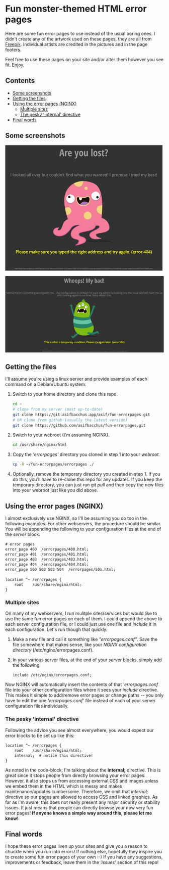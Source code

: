 # Fun monster-themed HTML error pages <!-- omit in toc -->

Here are some fun error pages to use instead of the usual boring ones.  I didn't create any of the artwork used on these pages, they are all from [Freepik](http://www.freepik.com).  Individual artists are credited in the pictures and in the page footers.

Feel free to use these pages on your site and/or alter them however you see fit.  Enjoy.

## Contents <!-- omit in toc -->

- [Some screenshots](#some-screenshots)
- [Getting the files](#getting-the-files)
- [Using the error pages (NGINX)](#using-the-error-pages-nginx)
  - [Multiple sites](#multiple-sites)
  - [The pesky 'internal' directive](#the-pesky-internal-directive)
- [Final words](#final-words)

## Some screenshots

![404 screenshot](screenshots/404.jpg "404 error page")

![50x screenshot](screenshots/50x.jpg "50x error page")

## Getting the files

I'll assume you're using a linux server and provide examples of each command on a Debian/Ubuntu system:

1. Switch to your home directory and clone this repo.

    ```bash
    cd ~
    # clone from my server (most up-to-date)
    git clone https://git.asifbacchus.app/asif/fun-errorpages.git
    # OR clone from github (usually the latest version)
    git clone https://github.com/asifbacchus/fun-errorpages.git
    ```

2. Switch to your webroot (I'm assuming NGINX).

    ```bash
    cd /usr/share/nginx/html
    ```

3. Copy the *'errorpages'* directory you cloned in step 1 into your *webroot*.

    ```bash
    cp -R ~/fun-errorpages/errorpages ./
    ```

4. Optionally, remove the temporary directory you created in step 1.  If you do this, you'll have to re-clone this repo for any updates.  If you keep the temporary directory, you can just run *git pull* and then copy the new files into your webroot just like you did above.

## Using the error pages (NGINX)

I almost exclusively use NGINX, so I'll be assuming you do too in the following examples.  For other webservers, the procedure should be similar.  You will be appending the following to your configuration files at the end of the *server* block:

```nginx
# error pages
error_page 400  /errorpages/400.html;
error_page 401  /errorpages/401.html;
error_page 403  /errorpages/403.html;
error_page 404  /errorpages/404.html;
error_page 500 502 503 504  /errorpages/50x.html;

location ^~ /errorpages {
    root    /usr/share/nginx/html;
}
```

### Multiple sites

On many of my webservers, I run mulitple sites/services but would like to use the same fun error pages on each of them.  I could append the above to each server configuration file, or I could just use one file and *include* it in each configuration.  Let's run though that quickly:

1. Make a new file and call it something like *"errorpages.conf"*.  Save the file somewhere that makes sense, like your *NGINX configuration directory* (/etc/nginx/errorpages.conf).
2. In your various server files, at the end of your *server* blocks, simply add the following:

    ```nginx
    include /etc/nginx/errorpages.conf;
    ```

Now NGINX will automatically insert the contents of that *'errorpages.conf* file into your other configuration files where it sees your *include* directive.  This makes it simple to add/remove error pages or change paths -- you only have to edit the one *'errorpages.conf'* file instead of each of your server configuration files individually.

### The pesky 'internal' directive

Following the advice you see almost everywhere, you would expect our error blocks to be set up like this:

```nginx
location ^~ /errorpages {
    root    /usr/share/nginx/html;
    internal;  # notice this directive!
}
```

As noted in the code-block, I'm talking about the **internal;** directive.  This is great since it stops people from directly browsing your error pages.  However, it also stops us from accessing external CSS and images unless we embed them in the HTML which is messy and makes maintenance/updates cumbersome.  Therefore, we omit that *internal;* directive so our pages are allowed to access CSS and linked graphics.  As far as I'm aware, this does not really present any major security or stability issues.  It just means that people can directly browse your now very fun error pages!  **If anyone knows a simple way around this, please let me know!**

## Final words

I hope these error pages liven up your sites and give you a reason to chuckle when you run into errors!  If nothing else, hopefully they inspire you to create some fun error pages of your own :-)  If you have any suggestions, improvements or feedback, leave them in the *'issues'* section of this repo!
